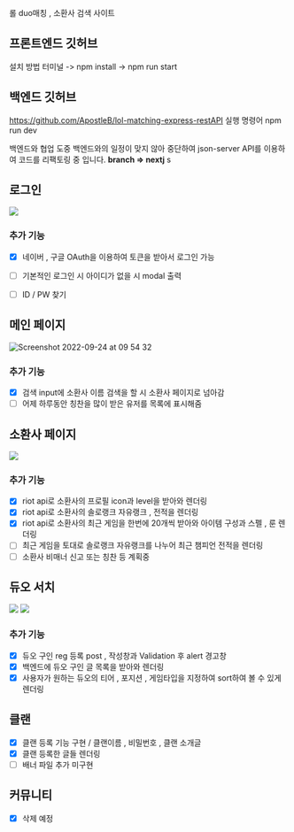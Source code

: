 롤 duo매칭 , 소환사 검색 사이트
## 프론트엔드 깃허브
  설치 방법 
  터미널 -> npm install -> npm run start

## 백엔드 깃허브
https://github.com/ApostleB/lol-matching-express-restAPI
실행 명령어 npm run dev

백엔드와 협업 도중 백엔드와의 일정이 맞지 않아 중단하여 json-server API를 이용하여 
코드를 리팩토링 중 입니다. <strong>branch => nextj</strong> s

## 로그인
<img src="https://user-images.githubusercontent.com/91608021/183600425-14a3825e-5a9a-4c9c-af5d-634ff5a03eab.png" />

### 추가 기능
- [x] 네이버 , 구글 OAuth을 이용하여 토큰을 받아서 로그인 가능
- [ ] 기본적인 로그인 시 아이디가 없을 시 modal 출력
- [ ] ID / PW 찾기


## 메인 페이지

![Screenshot 2022-09-24 at 09 54 32](https://user-images.githubusercontent.com/91608021/192073235-839855da-5b90-4943-aa54-76a5046739cf.png)

### 추가 기능
- [x] 검색 input에 소환사 이름 검색을 할 시 소환사 페이지로 넘아감
- [ ] 어제 하루동안 칭찬을 많이 받은 유저를 목록에 표시해줌

## 소환사 페이지
<img src="https://user-images.githubusercontent.com/91608021/183597487-eb15f7c1-3ad2-4710-9b8f-e873f49566c0.png" />

### 추가 기능
- [x] riot api로 소환사의 프로필 icon과 level을 받아와 렌더링
- [x] riot api로 소환사의 솔로랭크 자유랭크 , 전적을 렌더링
- [x] riot api로 소환사의 최근 게임을 한번에 20개씩 받아와 아이템 구성과 스펠 , 룬 렌더링
- [ ] 최근 게임을 토대로 솔로랭크 자유랭크를 나누어 최근 챔피언 전적을 렌더링
- [ ] 소환사 비매너 신고 또는 칭찬 등 계획중

## 듀오 서치
<img src="https://user-images.githubusercontent.com/91608021/183599210-7e92f639-b066-4fb6-9454-3d6182d6692b.png" />
<img src="https://user-images.githubusercontent.com/91608021/183599311-bbf6c12b-3b4d-4663-a743-3d5c382f0aa2.png" />

### 추가 기능
- [x] 듀오 구인 reg 등록 post , 작성창과 Validation 후 alert 경고창 
- [x] 백엔드에 듀오 구인 글 목록을 받아와 렌더링
- [x] 사용자가 원하는 듀오의 티어 , 포지션 , 게임타입을 지정하여 sort하여 볼 수 있게 렌더링

## 클랜
- [x] 클랜 등록 기능 구현 / 클랜이름 , 비밀번호 , 클랜 소개글 
- [x] 클랜 등록한 글들 렌더링
- [ ] 배너 파일 추가 미구현

## 커뮤니티
- [x] 삭제 예정
